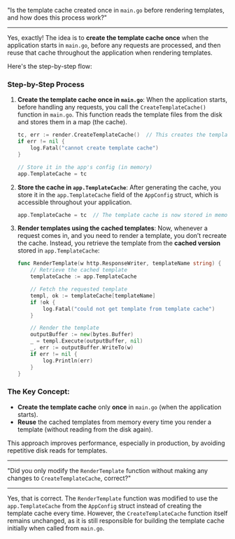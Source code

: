 "Is the template cache created once in `main.go` before rendering templates, and how does this process work?"

---

Yes, exactly! The idea is to **create the template cache once** when the application starts in `main.go`, before any requests are processed, and then reuse that cache throughout the application when rendering templates.

Here's the step-by-step flow:

### Step-by-Step Process

1. **Create the template cache once in `main.go`**:
   When the application starts, before handling any requests, you call the `CreateTemplateCache()` function in `main.go`. This function reads the template files from the disk and stores them in a map (the cache).

   ```go
   tc, err := render.CreateTemplateCache()  // This creates the template cache ONCE.
   if err != nil {
       log.Fatal("cannot create template cache")
   }

   // Store it in the app's config (in memory)
   app.TemplateCache = tc
   ```

2. **Store the cache in `app.TemplateCache`**:
   After generating the cache, you store it in the `app.TemplateCache` field of the `AppConfig` struct, which is accessible throughout your application.

   ```go
   app.TemplateCache = tc  // The template cache is now stored in memory.
   ```

3. **Render templates using the cached templates**:
   Now, whenever a request comes in, and you need to render a template, you don’t recreate the cache. Instead, you retrieve the template from the **cached version** stored in `app.TemplateCache`:

   ```go
   func RenderTemplate(w http.ResponseWriter, templateName string) {
       // Retrieve the cached template
       templateCache := app.TemplateCache

       // Fetch the requested template
       templ, ok := templateCache[templateName]
       if !ok {
           log.Fatal("could not get template from template cache")
       }

       // Render the template
       outputBuffer := new(bytes.Buffer)
       _ = templ.Execute(outputBuffer, nil)
       _, err := outputBuffer.WriteTo(w)
       if err != nil {
           log.Println(err)
       }
   }
   ```

### The Key Concept:
- **Create the template cache** only **once** in `main.go` (when the application starts).
- **Reuse** the cached templates from memory every time you render a template (without reading from the disk again).

This approach improves performance, especially in production, by avoiding repetitive disk reads for templates.

---

"Did you only modify the `RenderTemplate` function without making any changes to `CreateTemplateCache`, correct?"

---

Yes, that is correct. The `RenderTemplate` function was modified to use the `app.TemplateCache` from the `AppConfig` struct instead of creating the template cache every time. However, the `CreateTemplateCache` function itself remains unchanged, as it is still responsible for building the template cache initially when called from `main.go`.